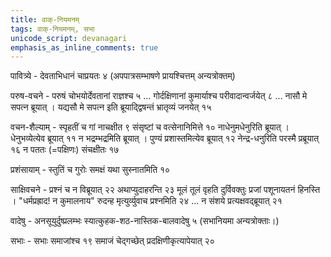 ```yaml
---
title: वाक्-नियमनम्
tags: वाक्-नियमनम्, सभा
unicode_script: devanagari
emphasis_as_inline_comments: true
---
```

पावित्र्ये - देवताभिधानं चाप्रयतः ४ (अपपात्रसम्भाषणे प्रायश्चित्तम् अन्यत्रोक्तम्)

परुष-वचने - परुषं चोभयोर्देवतानां राज्ञश्च ५ … गोर्दक्षिणानां कुमार्याश्च परीवादान्वर्जयेत् ८ … नासौ मे सपत्न ब्रूयात् । यद्यसौ मे सपत्न इति ब्रूयाद्द्विषन्तं भ्रातृव्यं जनयेत् १५

वचन-शैल्याम् - स्पृहतीं च गां नाचक्षीत ९ संसृष्टां च वत्सेनानिमित्ते १० नाधेनुमधेनुरिति ब्रूयात् । धेनुभव्येत्येव ब्रूयात्  ११ न भद्रम्भद्रमिति ब्रूयात् । पुण्यं प्रशास्तमित्येव ब्रूयात् १२ 
नेन्द्र-धनुरिति परस्मै प्रब्रूयात् १६ न पततः (=पक्षिणः) संचक्षीतः १७ 

प्रशंसायाम् - स्तुतिं च गुरोः समक्षं यथा सुस्नातमिति १० 

साक्षिवचने - प्रश्नं च न विब्रूयात् २२ अथाप्युदाहरन्ति २३ मूलं तूलं वृहति दुर्विवक्तुः प्रजां पशूनायतनं हिनस्ति । "धर्मप्रह्राद! न कुमालनाय" रुदन्ह मृत्युर्व्युवाच प्रश्नमिति २४ … न संशये प्रत्यक्षवद्ब्रूयात् २१ 

वादेषु - अनसूयुर्दुष्प्रलम्भः स्यात्कुहक-शठ-नास्तिक-बालवादेषु ५ (सभानियमा अन्यत्रोक्ताः।)

सभाः - सभाः समाजांश्च १९ समाजं चेद्गच्छेत् प्रदक्षिणीकृत्यापेयात् २० 

